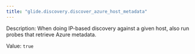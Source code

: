 ```yaml
---
title: "glide.discovery.discover_azure_host_metadata"
---
```


Description: When doing IP-based discovery against a given host, also run probes that retrieve Azure metadata.

Value: `true`